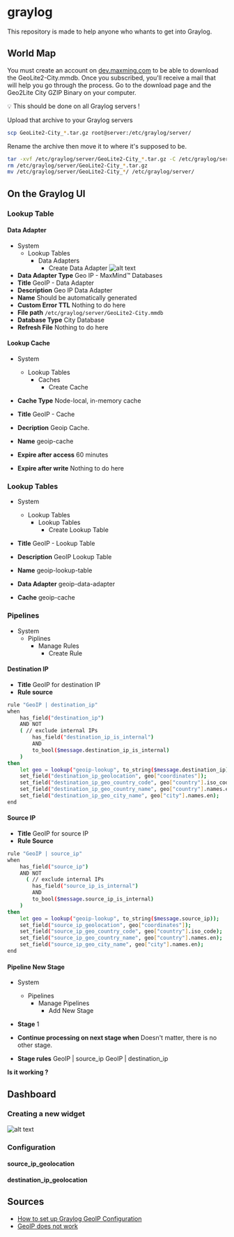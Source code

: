 # graylog

This repository is made to help anyone who whants to get into Graylog.

## World Map

You must create an account on [dev.maxming.com](https://dev.maxmind.com/geoip/geolite2-free-geolocation-data?lang=en) to be able to download the GeoLite2-City.mmdb. Once you subscribed, you'll receive a mail that will help you go through the process.
Go to the download page and the Geo2Lite City GZIP Binary on your computer.

<aside>
💡 This should be done on all Graylog servers !
</aside>

Upload that archive to your Graylog servers
```bash
scp GeoLite2-City_*.tar.gz root@server:/etc/graylog/server/
```

Rename the archive then move it to where it's supposed to be.

```bash
tar -xvf /etc/graylog/server/GeoLite2-City_*.tar.gz -C /etc/graylog/server/
rm /etc/graylog/server/GeoLite2-City_*.tar.gz
mv /etc/graylog/server/GeoLite2-City_*/ /etc/graylog/server/
```

## On the Graylog UI

### Lookup Table

#### Data Adapter

- System
    - Lookup Tables
        - Data Adapters
            - Create Data Adapter
![alt text](https://raw.githubusercontent.com/nerd-in-a-mooc/graylog/main/images/data_adapter.png)
- **Data Adapter Type**
Geo IP - MaxMind™ Databases
- **Title**
GeoIP - Data Adapter
- **Description**
Geo IP Data Adapter
- **Name**
Should be automatically generated
- **Custom Error TTL**
Nothing to do here
- **File path**
`/etc/graylog/server/GeoLite2-City.mmdb`
- **Database Type**
City Database
- **Refresh File**
Nothing to do here

#### Lookup Cache

- System
    - Lookup Tables
        - Caches
            - Create Cache

- **Cache Type**
Node-local, in-memory cache
- **Title**
GeoIP - Cache
- **Decription**
Geoip Cache.
- **Name**
geoip-cache
- **Expire after access**
60 minutes
- **Expire after write**
Nothing to do here

### Lookup Tables

- System
    - Lookup Tables
        - Lookup Tables
            - Create Lookup Table

- **Title**
GeoIP - Lookup Table
- **Description**
GeoIP Lookup Table
- **Name**
geoip-lookup-table
- **Data Adapter**
geoip-data-adapter
- **Cache**
geoip-cache

### Pipelines

- System
    - Piplines
        - Manage Rules
            - Create Rule

#### Destination IP

- **Title**
GeoIP for destination IP
- **Rule source**
    
```bash
rule "GeoIP | destination_ip"
when
	has_field("destination_ip")
	AND NOT 
    ( // exclude internal IPs
		has_field("destination_ip_is_internal")
		AND
		to_bool($message.destination_ip_is_internal)
    )
then
	let geo = lookup("geoip-lookup", to_string($message.destination_ip));
	set_field("destination_ip_geolocation", geo["coordinates"]);
	set_field("destination_ip_geo_country_code", geo["country"].iso_code);
	set_field("destination_ip_geo_country_name", geo["country"].names.en);
	set_field("destination_ip_geo_city_name", geo["city"].names.en);
end
```

#### Source IP

- **Title**
GeoIP for source IP
- **Rule Source**
    
```bash
rule "GeoIP | source_ip"
when
	has_field("source_ip")
	AND NOT 
	  ( // exclude internal IPs
		has_field("source_ip_is_internal")
		AND
		to_bool($message.source_ip_is_internal)
    )
then
	let geo = lookup("geoip-lookup", to_string($message.source_ip));
	set_field("source_ip_geolocation", geo["coordinates"]);
	set_field("source_ip_geo_country_code", geo["country"].iso_code);
	set_field("source_ip_geo_country_name", geo["country"].names.en);
	set_field("source_ip_geo_city_name", geo["city"].names.en);
end
```

#### Pipeline New Stage

- System
    - Pipelines
        - Manage Pipelines
            - Add New Stage

- **Stage**
1
- **Continue processing on next stage when**
Doesn't matter, there is no other stage.
- **Stage rules**
GeoIP | source_ip
GeoIP | destination_ip

**Is it working ?**

## Dashboard

### Creating a new widget

![alt text](https://raw.githubusercontent.com/nerd-in-a-mooc/graylog/main/images/geoip_source_ip_geolocation_map.png)

### Configuration

#### source_ip_geolocation



#### destination_ip_geolocation

## Sources

- [How to set up Graylog GeoIP Configuration](https://www.graylog.org/post/how-to-set-up-graylog-geoip-configuration)
- [GeoIP does not work](https://community.graylog.org/t/graylog-4-0-5-geoip-does-not-work/19916/8)
